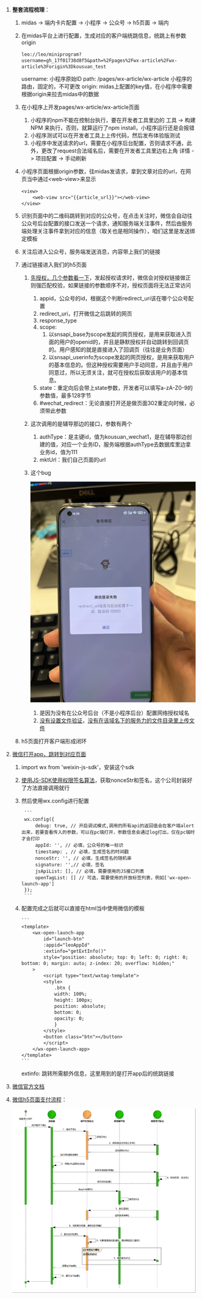 1. **整套流程梳理**：
    1.  midas -> 端内卡片配置 -> 小程序 -> 公众号 -> h5页面 -> 端内
    2.  在midas平台上进行配置，生成对应的客户端统跳信息，统跳上有参数origin

          ```
          leo://leo/miniprogram?username=gh_17f01738d8f5&path=%2Fpages%2Fwx-article%2Fwx-article%3Forigin%3Dkousuan_test
          ```
        username: 小程序原始ID
        path: /pages/wx-article/wx-article 小程序的路由，固定的，不可更改
        origin: midas上配置的key值，在小程序中需要根据origin来拉去midas中的数据

    3. 在小程序上开发pages/wx-article/wx-article页面
         1.  小程序的npm不能在控制台执行，要在开发者工具里边的 工具 -> 构建NPM 来执行，否则，就算运行了npm install，小程序运行还是会报错
         2.  小程序测试可以在开发者工具上上传代码，然后发布体验版测试
         3.  小程序中发送请求的url，需要在小程序后台配置，否则请求不通，此外，更改了request合法域名后，需要在开发者工具里边右上角 详情 -> 项目配置 -> 手动刷新

    4.  小程序页面根据origin参数，往midas发请求，拿到文章对应的url，在网页当中通过\<web-view\>来显示

          ```
          <view>
              <web-view src="{{article_url}}"></web-view>
          </view>
          ```

    5.  识别页面中的二维码跳转到对应的公众号，在点击关注时，微信会自动往公众号后台配置的接口发送一个请求，通知服务端关注事件，然后由服务端处理关注事件拿到对应的信息（取关也是相同操作），咱们这里是发送绑定模板
    6.  关注后进入公众号，服务端发送消息，内容带上我们的链接
    7.  通过链接进入我们的h5页面
        1.  [先授权，几个参数看一下](https://developers.weixin.qq.com/doc/offiaccount/OA_Web_Apps/Wechat_webpage_authorization.html)，发起授权请求时，微信会对授权链接做正则强匹配校验，如果链接的参数顺序不对，授权页面将无法正常访问
            1.  appid，公众号的id，根据这个判断redirect_uri该在哪个公众号配置
            2.  redirect_uri，打开微信之后跳转的网页
            3.  response_type
            4.  scope:
                1.  以snsapi_base为scope发起的网页授权，是用来获取进入页面的用户的openid的，并且是静默授权并自动跳转到回调页的。用户感知的就是直接进入了回调页（往往是业务页面）
                2.  以snsapi_userinfo为scope发起的网页授权，是用来获取用户的基本信息的。但这种授权需要用户手动同意，并且由于用户同意过，所以无须关注，就可在授权后获取该用户的基本信息。
            5.  state：重定向后会带上state参数，开发者可以填写a-zA-Z0-9的参数值，最多128字节
            6.  #wechat_redirect：无论直接打开还是做页面302重定向时候，必须带此参数
        2.  这次调用的是辅导那边的接口，参数有两个
            1.  authType：是主键id，值为kousuan_wechat1，是在辅导那边创建的值，对应一个业务ID，服务端根据authType去数据库里边拿业务id，值为111
            2.  mktUrl：我们自己页面的url
        3.  这个bug

            ![微信跳转bug](../img/微信跳转bug.jpg)

            1. 是因为没有在公众号后台（不是小程序后台）配置网络授权域名
            2. [没有设置文件验证](https://support.huaweicloud.com/cloudsite_faq/cloudsite_faq_190917026.html)，[没有在该域名下的服务力的文件目录里上传文件](https://help.websitemanage.cn/index.php/show/612.html)

    8.  h5页面打开客户端形成闭环
2.  [微信打开app，跳转到对应页面](https://developers.weixin.qq.com/doc/offiaccount/OA_Web_Apps/Wechat_Open_Tag.html#%E8%B7%B3%E8%BD%ACAPP%EF%BC%9Awx-open-launch-app)
    1. import wx from 'weixin-js-sdk'，安装这个sdk
    2. [使用JS-SDK使用权限签名算法](https://developers.weixin.qq.com/doc/offiaccount/OA_Web_Apps/JS-SDK.html#62)，获取nonceStr和签名，这个公司封装好了方法直接调用就行
    3. 然后使用wx.config进行配置

            ```
            wx.config({
                debug: true, // 开启调试模式,调用的所有api的返回值会在客户端alert出来，若要查看传入的参数，可以在pc端打开，参数信息会通过log打出，仅在pc端时才会打印
                appId: '', // 必填，公众号的唯一标识
                timestamp: , // 必填，生成签名的时间戳
                nonceStr: '', // 必填，生成签名的随机串
                signature: '',// 必填，签名
                jsApiList: [], // 必填，需要使用的JS接口列表
                openTagList: [] // 可选，需要使用的开放标签列表，例如['wx-open-launch-app']
            });
            ```
    4.  配置完成之后就可以直接在html当中使用微信的模板

            ```
            <template>
                <wx-open-launch-app
                    id="launch-btn"
                    :appid="leoAppId"
                    :extinfo="getExtInfo()"
                    style="position: absolute; top: 0; left: 0; right: 0; bottom: 0; margin: auto; z-index: 20; overflow: hidden;"
                >
                    <script type="text/wxtag-template">
                    <style>
                        .btn {
                        width: 100%;
                        height: 100px;
                        position: absolute;
                        bottom: 0;
                        opacity: 0;
                        }
                    </style>
                    <button class="btn"></button>
                    </script>
                </wx-open-launch-app>
            </template>
            ```
        extinfo: 跳转所需额外信息，这里用到的是打开app后的统跳链接

3. [微信官方文档](https://developers.weixin.qq.com/doc/)
4. [微信h5页面支付流程](https://pay.weixin.qq.com/wiki/doc/api/H5.php?chapter=15_4)：

    ![h5页面微信支付](../img/h5页面微信支付.png)

